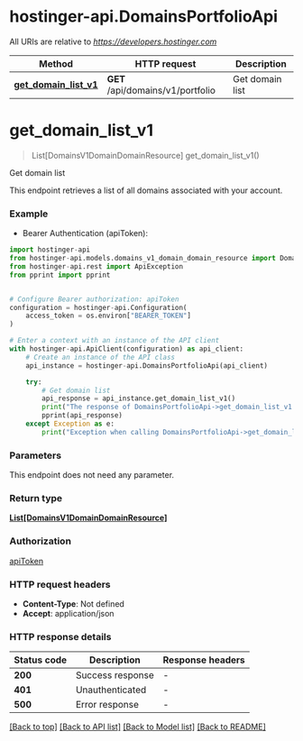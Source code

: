 # hostinger-api.DomainsPortfolioApi

All URIs are relative to *https://developers.hostinger.com*

Method | HTTP request | Description
------------- | ------------- | -------------
[**get_domain_list_v1**](DomainsPortfolioApi.md#get_domain_list_v1) | **GET** /api/domains/v1/portfolio | Get domain list


# **get_domain_list_v1**
> List[DomainsV1DomainDomainResource] get_domain_list_v1()

Get domain list

This endpoint retrieves a list of all domains associated with your account.

### Example

* Bearer Authentication (apiToken):

```python
import hostinger-api
from hostinger-api.models.domains_v1_domain_domain_resource import DomainsV1DomainDomainResource
from hostinger-api.rest import ApiException
from pprint import pprint


# Configure Bearer authorization: apiToken
configuration = hostinger-api.Configuration(
    access_token = os.environ["BEARER_TOKEN"]
)

# Enter a context with an instance of the API client
with hostinger-api.ApiClient(configuration) as api_client:
    # Create an instance of the API class
    api_instance = hostinger-api.DomainsPortfolioApi(api_client)

    try:
        # Get domain list
        api_response = api_instance.get_domain_list_v1()
        print("The response of DomainsPortfolioApi->get_domain_list_v1:\n")
        pprint(api_response)
    except Exception as e:
        print("Exception when calling DomainsPortfolioApi->get_domain_list_v1: %s\n" % e)
```



### Parameters

This endpoint does not need any parameter.

### Return type

[**List[DomainsV1DomainDomainResource]**](DomainsV1DomainDomainResource.md)

### Authorization

[apiToken](../README.md#apiToken)

### HTTP request headers

 - **Content-Type**: Not defined
 - **Accept**: application/json

### HTTP response details

| Status code | Description | Response headers |
|-------------|-------------|------------------|
**200** | Success response |  -  |
**401** | Unauthenticated |  -  |
**500** | Error response |  -  |

[[Back to top]](#) [[Back to API list]](../README.md#documentation-for-api-endpoints) [[Back to Model list]](../README.md#documentation-for-models) [[Back to README]](../README.md)

